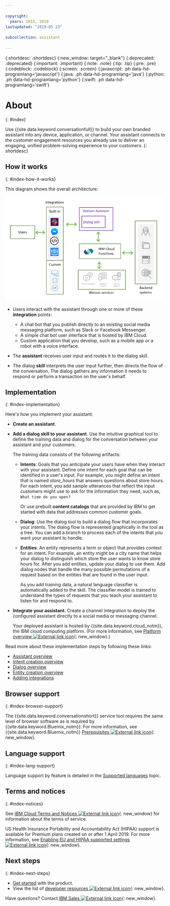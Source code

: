 ```yaml
---

copyright:
  years: 2015, 2019
lastupdated: "2019-05-23"

subcollection: assistant

---
```


{:shortdesc: .shortdesc}
{:new_window: target="_blank"}
{:deprecated: .deprecated}
{:important: .important}
{:note: .note}
{:tip: .tip}
{:pre: .pre}
{:codeblock: .codeblock}
{:screen: .screen}
{:javascript: .ph data-hd-programlang='javascript'}
{:java: .ph data-hd-programlang='java'}
{:python: .ph data-hd-programlang='python'}
{:swift: .ph data-hd-programlang='swift'}

# About
{: #index}

Use {{site.data.keyword.conversationfull}} to build your own branded assistant into any device, application, or channel. Your assistant connects to the customer engagement resources you already use to deliver an engaging, unified problem-solving experience to your customers.
{: shortdesc}

## How it works
{: #index-how-it-works}

This diagram shows the overall architecture:

![Flow diagram of the service](images/arch-overview.png)

- Users interact with the assistant through one or more of these **integration** points:

  - A chat bot that you publish directly to an existing social media messaging platform, such as Slack or Facebook Messenger.
  - A simple chat bot user interface that is hosted by IBM Cloud.
  - Custom application that you develop, such as a mobile app or a robot with a voice interface.

- The **assistant** receives user input and routes it to the dialog skill.

- The dialog **skill** interprets the user input further, then directs the flow of the conversation. The dialog gathers any information it needs to respond or perform a transaction on the user's behalf.

## Implementation
{: #index-implementation}

Here's how you implement your assistant:

- **Create an assistant**.

- **Add a dialog skill to your assistant**. Use the intuitive graphical tool to define the training data and dialog for the conversation between your assistant and your customers.

  The training data consists of the following artifacts:

  - **Intents**: Goals that you anticipate your users have when they interact with your assistant. Define one intent for each goal that can be identified in a user's input. For example, you might define an intent that is named *store_hours* that answers questions about store hours. For each intent, you add sample utterances that reflect the input customers might use to ask for the information they need, such as, `What time do you open?`

    Or use prebuilt **content catalogs** that are provided by IBM to get started with data that addresses common customer goals.

  - **Dialog**: Use the dialog tool to build a dialog flow that incorporates your intents. The dialog flow is represented graphically in the tool as a tree. You can add a branch to process each of the intents that you want your assistant to handle.

  - **Entities**: An entity represents a term or object that provides context for an intent. For example, an entity might be a city name that helps your dialog to distinguish which store the user wants to know store hours for. After you add entities, update your dialog to use them. Add dialog nodes that handle the many possible permutations of a request based on the entities that are found in the user input.

    As you add training data, a natural language classifier is automatically added to the skill. The classifier model is trained to understand the types of requests that you teach your assistant to listen for and respond to.

- **Integrate your assistant.** Create a channel integration to deploy the configured assistant directly to a social media or messaging channel.

  Your deployed assistant is hosted by {{site.data.keyword.cloud_notm}}, the IBM cloud computing platform. (For more information, see [Platform overview ![External link icon](../../icons/launch-glyph.svg "External link icon")](https://cloud.ibm.com/docs/overview/ibm-cloud#overview){: new_window}.)

Read more about these implementation steps by following these links:

- [Assistant overview](/docs/services/assistant?topic=assistant-assistants)
- [Intent creation overview](/docs/services/assistant?topic=assistant-intents#intents-described)
- [Dialog overview](/docs/services/assistant?topic=assistant-dialog-overview)
- [Entity creation overview](/docs/services/assistant?topic=assistant-entities#entities-described)
- [Adding integrations](/docs/services/assistant?topic=assistant-deploy-integration-add)

## Browser support
{: #index-browser-support}

The {{site.data.keyword.conversationshort}} service tool requires the same level of browser software as is required by {{site.data.keyword.Bluemix_notm}}. For more information, see {{site.data.keyword.Bluemix_notm}} [Prerequisites ![External link icon](../../icons/launch-glyph.svg "External link icon")](https://cloud.ibm.com/docs/overview?topic=overview-prereqs-platform#browsers-platform){: new_window}.

## Language support
{: #index-lang-support}

Language support by feature is detailed in the [Supported languages](/docs/services/assistant?topic=assistant-language-support) topic.

## Terms and notices
{: #index-notices}

See [IBM Cloud Terms and Notices ![External link icon](../../icons/launch-glyph.svg "External link icon")](/docs/overview/terms-of-use?topic=overview-terms){: new_window} for information about the terms of service.

US Health Insurance Portability and Accountability Act (HIPAA) support is available for Premium plans created on or after 1 April 2019. For more information, see [Enabling EU and HIPAA supported settings ![External link icon](../../icons/launch-glyph.svg "External link icon")](/docs/account?topic=account-eu-hipaa-supported#eu-hipaa-supported){: new_window}.

## Next steps
{: #index-next-steps}

- [Get started](/docs/services/assistant?topic=assistant-getting-started) with the product.
- View the list of [developer resources ![External link icon](../../icons/launch-glyph.svg "External link icon")](https://www.ibm.com/watson/developer-resources/){: new_window}.

Have questions? Contact [IBM Sales ![External link icon](../../icons/launch-glyph.svg "External link icon")](https://www-01.ibm.com/marketing/iwm/dre/signup?source=urx-20970){: new_window}.
